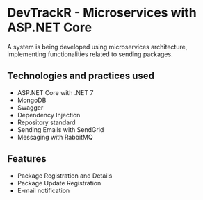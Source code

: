 # DevTrackR - Microservices with ASP.NET Core

A system is being developed using microservices architecture, implementing functionalities related to sending packages.

## Technologies and practices used
- ASP.NET Core with .NET 7
- MongoDB
- Swagger
- Dependency Injection
- Repository standard
- Sending Emails with SendGrid
- Messaging with RabbitMQ

## Features
- Package Registration and Details
- Package Update Registration
- E-mail notification